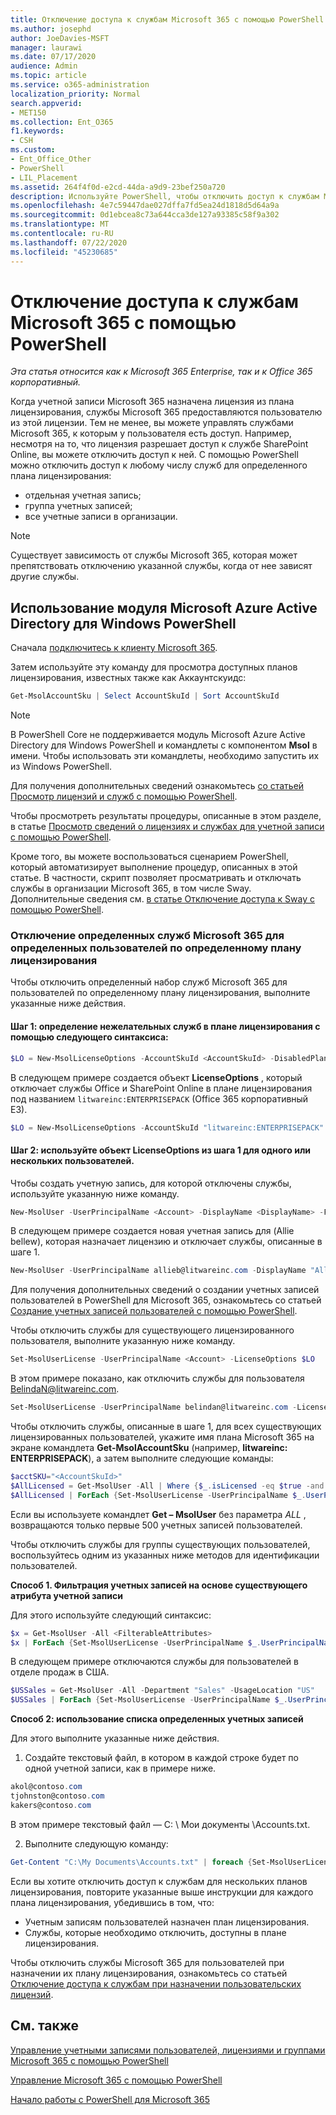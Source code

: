 ```yaml
---
title: Отключение доступа к службам Microsoft 365 с помощью PowerShell
ms.author: josephd
author: JoeDavies-MSFT
manager: laurawi
ms.date: 07/17/2020
audience: Admin
ms.topic: article
ms.service: o365-administration
localization_priority: Normal
search.appverid:
- MET150
ms.collection: Ent_O365
f1.keywords:
- CSH
ms.custom:
- Ent_Office_Other
- PowerShell
- LIL_Placement
ms.assetid: 264f4f0d-e2cd-44da-a9d9-23bef250a720
description: Используйте PowerShell, чтобы отключить доступ к службам Microsoft 365 для пользователей.
ms.openlocfilehash: 4e7c59447dae027dffa7fd5ea24d1818d5d64a9a
ms.sourcegitcommit: 0d1ebcea8c73a644cca3de127a93385c58f9a302
ms.translationtype: MT
ms.contentlocale: ru-RU
ms.lasthandoff: 07/22/2020
ms.locfileid: "45230685"
---
```

# <a name="disable-access-to-microsoft-365-services-with-powershell"></a>Отключение доступа к службам Microsoft 365 с помощью PowerShell

*Эта статья относится как к Microsoft 365 Enterprise, так и к Office 365 корпоративный.*

Когда учетной записи Microsoft 365 назначена лицензия из плана лицензирования, службы Microsoft 365 предоставляются пользователю из этой лицензии. Тем не менее, вы можете управлять службами Microsoft 365, к которым у пользователя есть доступ. Например, несмотря на то, что лицензия разрешает доступ к службе SharePoint Online, вы можете отключить доступ к ней. С помощью PowerShell можно отключить доступ к любому числу служб для определенного плана лицензирования:

- отдельная учетная запись;
- группа учетных записей;
- все учетные записи в организации.

>[!Note]
>Существует зависимость от службы Microsoft 365, которая может препятствовать отключению указанной службы, когда от нее зависят другие службы.
>

## <a name="use-the-microsoft-azure-active-directory-module-for-windows-powershell"></a>Использование модуля Microsoft Azure Active Directory для Windows PowerShell

Сначала [подключитесь к клиенту Microsoft 365](connect-to-office-365-powershell.md#connect-with-the-microsoft-azure-active-directory-module-for-windows-powershell).

Затем используйте эту команду для просмотра доступных планов лицензирования, известных также как Аккаунтскуидс:

```powershell
Get-MsolAccountSku | Select AccountSkuId | Sort AccountSkuId
```

>[!Note]
>В PowerShell Core не поддерживается модуль Microsoft Azure Active Directory для Windows PowerShell и командлеты с компонентом **Msol** в имени. Чтобы использовать эти командлеты, необходимо запустить их из Windows PowerShell.
>

Для получения дополнительных сведений ознакомьтесь [со статьей Просмотр лицензий и служб с помощью PowerShell](view-licenses-and-services-with-office-365-powershell.md).
    
Чтобы просмотреть результаты процедуры, описанные в этом разделе, в статье [Просмотр сведений о лицензиях и службах для учетной записи с помощью PowerShell](view-account-license-and-service-details-with-office-365-powershell.md).
    
Кроме того, вы можете воспользоваться сценарием PowerShell, который автоматизирует выполнение процедур, описанных в этой статье. В частности, скрипт позволяет просматривать и отключать службы в организации Microsoft 365, в том числе Sway. Дополнительные сведения см. [в статье Отключение доступа к Sway с помощью PowerShell](disable-access-to-sway-with-office-365-powershell.md).
    
    
### <a name="disable-specific-microsoft-365-services-for-specific-users-for-a-specific-licensing-plan"></a>Отключение определенных служб Microsoft 365 для определенных пользователей по определенному плану лицензирования
  
Чтобы отключить определенный набор служб Microsoft 365 для пользователей по определенному плану лицензирования, выполните указанные ниже действия.
  
#### <a name="step-1-identify-the-undesirable-services-in-the-licensing-plan-by-using-the-following-syntax"></a>Шаг 1: определение нежелательных служб в плане лицензирования с помощью следующего синтаксиса:
    
```powershell
$LO = New-MsolLicenseOptions -AccountSkuId <AccountSkuId> -DisabledPlans "<UndesirableService1>", "<UndesirableService2>"...
```

В следующем примере создается объект **LicenseOptions** , который отключает службы Office и SharePoint Online в плане лицензирования под названием `litwareinc:ENTERPRISEPACK` (Office 365 корпоративный E3).
    
```powershell
$LO = New-MsolLicenseOptions -AccountSkuId "litwareinc:ENTERPRISEPACK" -DisabledPlans "SHAREPOINTWAC", "SHAREPOINTENTERPRISE"
```

#### <a name="step-2-use-the-licenseoptions-object-from-step-1-on-one-or-more-users"></a>Шаг 2: используйте объект **LicenseOptions** из шага 1 для одного или нескольких пользователей.
    
Чтобы создать учетную запись, для которой отключены службы, используйте указанную ниже команду.
    
```powershell
New-MsolUser -UserPrincipalName <Account> -DisplayName <DisplayName> -FirstName <FirstName> -LastName <LastName> -LicenseAssignment <AccountSkuId> -LicenseOptions $LO -UsageLocation <CountryCode>
```

В следующем примере создается новая учетная запись для (Allie bellew), которая назначает лицензию и отключает службы, описанные в шаге 1.
    
```powershell
New-MsolUser -UserPrincipalName allieb@litwareinc.com -DisplayName "Allie Bellew" -FirstName Allie -LastName Bellew -LicenseAssignment litwareinc:ENTERPRISEPACK -LicenseOptions $LO -UsageLocation US
```

Для получения дополнительных сведений о создании учетных записей пользователей в PowerShell для Microsoft 365, ознакомьтесь со статьей [Создание учетных записей пользователей с помощью PowerShell](create-user-accounts-with-office-365-powershell.md).
    
Чтобы отключить службы для существующего лицензированного пользователя, выполните указанную ниже команду.
    
```powershell
Set-MsolUserLicense -UserPrincipalName <Account> -LicenseOptions $LO
```

В этом примере показано, как отключить службы для пользователя BelindaN@litwareinc.com.
    
```powershell
Set-MsolUserLicense -UserPrincipalName belindan@litwareinc.com -LicenseOptions $LO
```

Чтобы отключить службы, описанные в шаге 1, для всех существующих лицензированных пользователей, укажите имя плана Microsoft 365 на экране командлета **Get-MsolAccountSku** (например, **litwareinc: ENTERPRISEPACK**), а затем выполните следующие команды:
    
```powershell
$acctSKU="<AccountSkuId>"
$AllLicensed = Get-MsolUser -All | Where {$_.isLicensed -eq $true -and $_.licenses.AccountSku.SkuPartNumber -contains ($acctSKU).Substring($acctSKU.IndexOf(":")+1, $acctSKU.Length-$acctSKU.IndexOf(":")-1)}
$AllLicensed | ForEach {Set-MsolUserLicense -UserPrincipalName $_.UserPrincipalName -LicenseOptions $LO}
```

 Если вы используете командлет **Get – MsolUser** без параметра _ALL_ , возвращаются только первые 500 учетных записей пользователей.

Чтобы отключить службы для группы существующих пользователей, воспользуйтесь одним из указанных ниже методов для идентификации пользователей.
    
**Способ 1. Фильтрация учетных записей на основе существующего атрибута учетной записи** 

Для этого используйте следующий синтаксис:
    
```powershell
$x = Get-MsolUser -All <FilterableAttributes>
$x | ForEach {Set-MsolUserLicense -UserPrincipalName $_.UserPrincipalName -LicenseOptions $LO}
```

В следующем примере отключаются службы для пользователей в отделе продаж в США.
    
```powershell
$USSales = Get-MsolUser -All -Department "Sales" -UsageLocation "US"
$USSales | ForEach {Set-MsolUserLicense -UserPrincipalName $_.UserPrincipalName -LicenseOptions $LO}
```

**Способ 2: использование списка определенных учетных записей** 

Для этого выполните указанные ниже действия.
    
1. Создайте текстовый файл, в котором в каждой строке будет по одной учетной записи, как в примере ниже.
    
  ```powershell
  akol@contoso.com
  tjohnston@contoso.com
  kakers@contoso.com
  ```

  В этом примере текстовый файл — C: \\ Мои документы \\Accounts.txt.
    
2. Выполните следующую команду:
    
  ```powershell
  Get-Content "C:\My Documents\Accounts.txt" | foreach {Set-MsolUserLicense -UserPrincipalName $_ -LicenseOptions $LO}
  ```

Если вы хотите отключить доступ к службам для нескольких планов лицензирования, повторите указанные выше инструкции для каждого плана лицензирования, убедившись в том, что:

- Учетным записям пользователей назначен план лицензирования.
- Службы, которые необходимо отключить, доступны в плане лицензирования.

Чтобы отключить службы Microsoft 365 для пользователей при назначении их плану лицензирования, ознакомьтесь со статьей [Отключение доступа к службам при назначении пользовательских лицензий](disable-access-to-services-while-assigning-user-licenses.md).


## <a name="see-also"></a>См. также

[Управление учетными записями пользователей, лицензиями и группами Microsoft 365 с помощью PowerShell](manage-user-accounts-and-licenses-with-office-365-powershell.md)
  
[Управление Microsoft 365 с помощью PowerShell](manage-office-365-with-office-365-powershell.md)
  
[Начало работы с PowerShell для Microsoft 365](getting-started-with-office-365-powershell.md)
